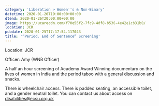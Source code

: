 ```yaml
---
category: 'Liberation > Women''s & Non-Binary'
datetime: 2020-01-26T19:00:00+00:00
dtend: 2020-01-26T20:00:00+00:00
image: https://ucarecdn.com/f70e55f2-7fc9-4df8-b536-4e42e1cb31b0/
location: JCR
pubdate: 2020-01-25T17:17:54.117043
title: '“Period. End of Sentence” Screening'
---
```

Location: JCR

Officer: Amy (WNB Officer)

A half an hour screening of Academy Award Winning documentary on the lives of women in India and the period taboo with a general discussion and snacks.

There is wheelchair access. There is padded seating, an accessible toilet, and a gender neutral toilet. You can contact us about access on disabilities@ecsu.org.uk

